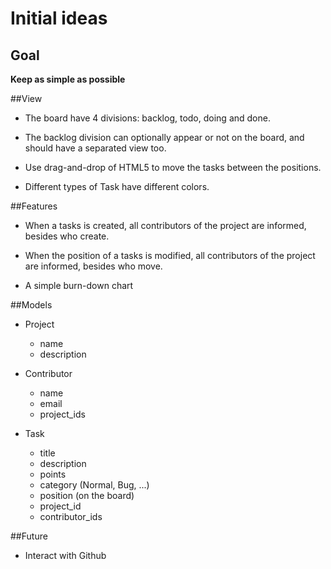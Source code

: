 Initial ideas
============

## __Goal__

__Keep as simple as possible__

##View

  * The board have 4 divisions: backlog, todo, doing and done.

  * The backlog division can optionally appear or not on the board, and should
  have a separated view too.

  * Use drag-and-drop of HTML5 to move the tasks between the positions.

  * Different types of Task have different colors.

##Features

  * When a tasks is created, all contributors of the project are informed, besides
    who create.

  * When the position of a tasks is modified, all contributors of the project are
    informed, besides who move.

  * A simple burn-down chart

##Models

  * Project
    * name
    * description

  * Contributor
    * name
    * email
    * project_ids

  * Task
    * title
    * description
    * points
    * category (Normal, Bug, ...)
    * position (on the board)
    * project_id
    * contributor_ids

##Future

  * Interact with Github

